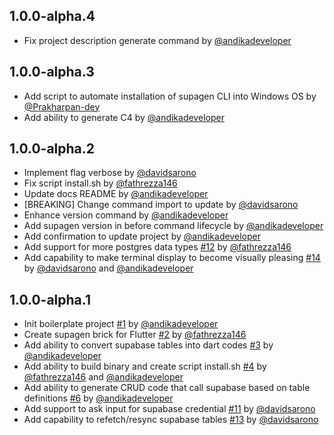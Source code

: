 ## 1.0.0-alpha.4

- Fix project description generate command by [@andikadeveloper](https://github.com/andikadeveloper)

## 1.0.0-alpha.3

- Add script to automate installation of supagen CLI into Windows OS by [@Prakharpan-dey](https://github.com/Prakharpan-dey)
- Add ability to generate C4 by [@andikadeveloper](https://github.com/andikadeveloper)

## 1.0.0-alpha.2

- Implement flag verbose by [@davidsarono](https://github.com/davidsarono)
- Fix script install.sh by [@fathrezza146](https://github.com/fathrezza146)
- Update docs README by [@andikadeveloper](https://github.com/andikadeveloper)
- [BREAKING] Change command import to update by [@davidsarono](https://github.com/davidsarono)
- Enhance version command by [@andikadeveloper](https://github.com/andikadeveloper)
- Add supagen version in before command lifecycle by [@andikadeveloper](https://github.com/andikadeveloper)
- Add confirmation to update project by [@andikadeveloper](https://github.com/andikadeveloper)
- Add support for more postgres data types [#12](https://github.com/supagen/supagen/issues/12) by [@fathrezza146](https://github.com/fathrezza146)
- Add capability to make terminal display to become visually pleasing [#14](https://github.com/supagen/supagen/issues/14) by [@davidsarono](https://github.com/davidsarono) and [@andikadeveloper](https://github.com/andikadeveloper)

## 1.0.0-alpha.1

- Init boilerplate project [#1](https://github.com/supagen/supagen/issues/1) by [@andikadeveloper](https://github.com/andikadeveloper)
- Create supagen brick for Flutter [#2](https://github.com/supagen/supagen/issues/2) by [@fathrezza146](https://github.com/fathrezza146)
- Add ability to convert supabase tables into dart codes [#3](https://github.com/supagen/supagen/issues/3) by [@andikadeveloper](https://github.com/andikadeveloper)
- Add ability to build binary and create script install.sh [#4](https://github.com/supagen/supagen/issues/4) by [@fathrezza146](https://github.com/fathrezza146) and [@andikadeveloper](https://github.com/andikadeveloper)
- Add ability to generate CRUD code that call supabase based on table definitions [#6](https://github.com/supagen/supagen/issues/6) by [@andikadeveloper](https://github.com/andikadeveloper)
- Add support to ask input for supabase credential [#11](https://github.com/supagen/supagen/issues/11) by [@davidsarono](https://github.com/davidsarono)
- Add capability to refetch/resync supabase tables [#13](https://github.com/supagen/supagen/issues/13) by [@davidsarono](https://github.com/davidsarono)